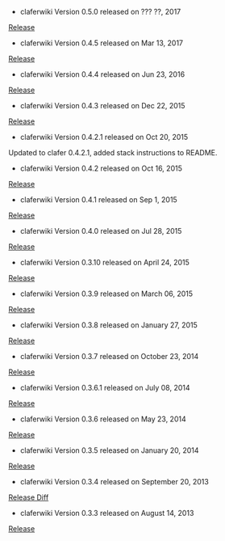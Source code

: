 * claferwiki Version 0.5.0 released on ??? ??, 2017

[Release](https://github.com/gsdlab/claferwiki/pull/??)

* claferwiki Version 0.4.5 released on Mar 13, 2017

[Release](https://github.com/gsdlab/claferwiki/pull/18)

* claferwiki Version 0.4.4 released on Jun 23, 2016

[Release](https://github.com/gsdlab/claferwiki/pull/15)

* claferwiki Version 0.4.3 released on Dec 22, 2015

[Release](https://github.com/gsdlab/claferwiki/pull/14)

* claferwiki Version 0.4.2.1 released on Oct 20, 2015

Updated to clafer 0.4.2.1, added stack instructions to README.

* claferwiki Version 0.4.2 released on Oct 16, 2015

[Release](https://github.com/gsdlab/claferwiki/pull/13)

* claferwiki Version 0.4.1 released on Sep 1, 2015

[Release](https://github.com/gsdlab/claferwiki/pull/12)

* claferwiki Version 0.4.0 released on Jul 28, 2015

[Release](https://github.com/gsdlab/claferwiki/pull/11)

* claferwiki Version 0.3.10 released on April 24, 2015

[Release](https://github.com/gsdlab/claferwiki/pull/10)

* claferwiki Version 0.3.9 released on March 06, 2015

[Release](https://github.com/gsdlab/claferwiki/pull/9)

* claferwiki Version 0.3.8 released on January 27, 2015

[Release](https://github.com/gsdlab/claferwiki/pull/8)

* claferwiki Version 0.3.7 released on October 23, 2014

[Release](https://github.com/gsdlab/claferwiki/pull/7)

* claferwiki Version 0.3.6.1 released on July 08, 2014

[Release](https://github.com/gsdlab/claferwiki/pull/6)

* claferwiki Version 0.3.6 released on May 23, 2014

[Release](https://github.com/gsdlab/claferwiki/pull/5)

* claferwiki Version 0.3.5 released on January 20, 2014

[Release](https://github.com/gsdlab/claferwiki/pull/4)

* claferwiki Version 0.3.4 released on September 20, 2013

[Release Diff](https://github.com/gsdlab/claferwiki/compare/61a313dd9f65c0a378d97bb4e04be2464af7dbe5...b705ad9744502d15ae39d8503808914c5e798d8d)

* claferwiki Version 0.3.3 released on August 14, 2013

[Release](https://github.com/gsdlab/claferwiki/pull/1)
